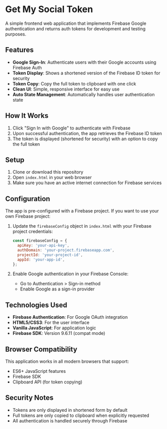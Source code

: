 # Get My Social Token

A simple frontend web application that implements Firebase Google authentication and returns auth tokens for development and testing purposes.

## Features

- **Google Sign-In**: Authenticate users with their Google accounts using Firebase Auth
- **Token Display**: Shows a shortened version of the Firebase ID token for security
- **Token Copy**: Copy the full token to clipboard with one click
- **Clean UI**: Simple, responsive interface for easy use
- **Auto State Management**: Automatically handles user authentication state

## How It Works

1. Click "Sign In with Google" to authenticate with Firebase
2. Upon successful authentication, the app retrieves the Firebase ID token
3. The token is displayed (shortened for security) with an option to copy the full token

## Setup

1. Clone or download this repository
2. Open `index.html` in your web browser
3. Make sure you have an active internet connection for Firebase services

## Configuration

The app is pre-configured with a Firebase project. If you want to use your own Firebase project:

1. Update the `firebaseConfig` object in `index.html` with your Firebase project credentials:

   ```javascript
   const firebaseConfig = {
     apiKey: 'your-api-key',
     authDomain: 'your-project.firebaseapp.com',
     projectId: 'your-project-id',
     appId: 'your-app-id',
   };
   ```

2. Enable Google authentication in your Firebase Console:
   - Go to Authentication > Sign-in method
   - Enable Google as a sign-in provider

## Technologies Used

- **Firebase Authentication**: For Google OAuth integration
- **HTML5/CSS3**: For the user interface
- **Vanilla JavaScript**: For application logic
- **Firebase SDK**: Version 9.6.11 (compat mode)

## Browser Compatibility

This application works in all modern browsers that support:

- ES6+ JavaScript features
- Firebase SDK
- Clipboard API (for token copying)

## Security Notes

- Tokens are only displayed in shortened form by default
- Full tokens are only copied to clipboard when explicitly requested
- All authentication is handled securely through Firebase
